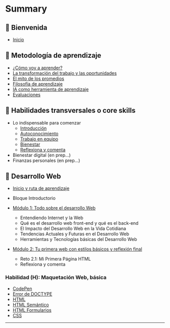 # Summary

## 💜 Bienvenida

* [Inicio](README.md)

## 📑 Metodología de aprendizaje

* [¿Cómo voy a aprender?](curriculum_model/lea_model_01_overview.md)
* [La transformación del trabajo y las oportunidades](curriculum_model/lea_model_02_work.md)
* [El mito de los promedios](curriculum_model/lea_model_03_average.md)
* [Filosofía de aprendizaje](curriculum_model/lea_model_04_philosophy.md)
* [IA como herramienta de aprendizaje](curriculum_model/lea_model_05_ai.md)
* [Evaluaciones](curriculum_model/lea_model_06_assessment.md)

## 🌈 Habilidades transversales o core skills

* Lo indispensable para comenzar
	* [Introducción](curriculum_lif/lea_lif_overview.md)
    * [Autoconocimiento](curriculum_lif/self_awareness/learning_lif_selfawareness.md)
    * [Trabajo en equipo](curriculum_lif/teamwork/learning_lif_teamwork.md)    
	* [Bienestar](curriculum_lif/wellbeign/learning_lif_digital_wb_intro.md)
	* [Reflexiona y comenta](curriculum_lif/learning_lif_digital_wb_intro.md)
* Bienestar digital (en prep...)
* Finanzas personales (en prep...)

## 🔵 Desarrollo Web

* [Inicio y ruta de aprendizaje](/curriculum_dev/lea_dev_overview.md)

* Bloque Introductorio

* [Módulo 1: Todo sobre el desarrollo Web](https://laboratoria1.gitbook.io/codigom)
    * Entendiendo Internet y la Web 
    * Qué es el desarrollo web front-end y qué es el back-end
    * El Impacto del Desarrollo Web en la Vida Cotidiana
    * Tendencias Actuales y Futuras en el Desarrollo Web
    * Herramientas y Tecnologías básicas del Desarrollo Web

* [Módulo 2: Tu primera web con estilos básicos y reflexión final]()
    * Reto 2.1: Mi Primera Página HTML
    * Reflexiona y comenta

### Habilidad (H): Maquetación Web, básica

* [CodePen](curriculum_dev/editors_codepen.md)
* [Error de DOCTYPE](curriculum_dev/editors_codepen_doctype.md)
* [HTML](curriculum_dev/html.md)
* [HTML Semántico](curriculum_dev/html_semantic.md)
* [HTML Formularios](curriculum_dev//html_forms.md)
* [CSS](curriculum_dev/css.md)

---

‌‌
